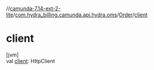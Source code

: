 //[camunda-7.14-ext-2-lite](../../../index.md)/[com.hydra_billing.camunda.api.hydra.oms](../index.md)/[Order](index.md)/[client](client.md)

# client

[jvm]\
val [client](client.md): HttpClient
